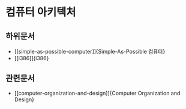 # 컴퓨터 아키텍처

## 하위문서

* [[simple-as-possible-computer]]{Simple-As-Possible 컴퓨터}
* [[i386]]{i386}

## 관련문서

* [[computer-organization-and-design]]{Computer Organization and Design}
